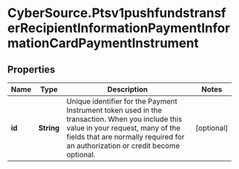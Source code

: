 # CyberSource.Ptsv1pushfundstransferRecipientInformationPaymentInformationCardPaymentInstrument

## Properties
Name | Type | Description | Notes
------------ | ------------- | ------------- | -------------
**id** | **String** | Unique identifier for the Payment Instrument token used in the transaction. When you include this value in your request, many of the fields that are normally required for an authorization or credit become optional.  | [optional] 


